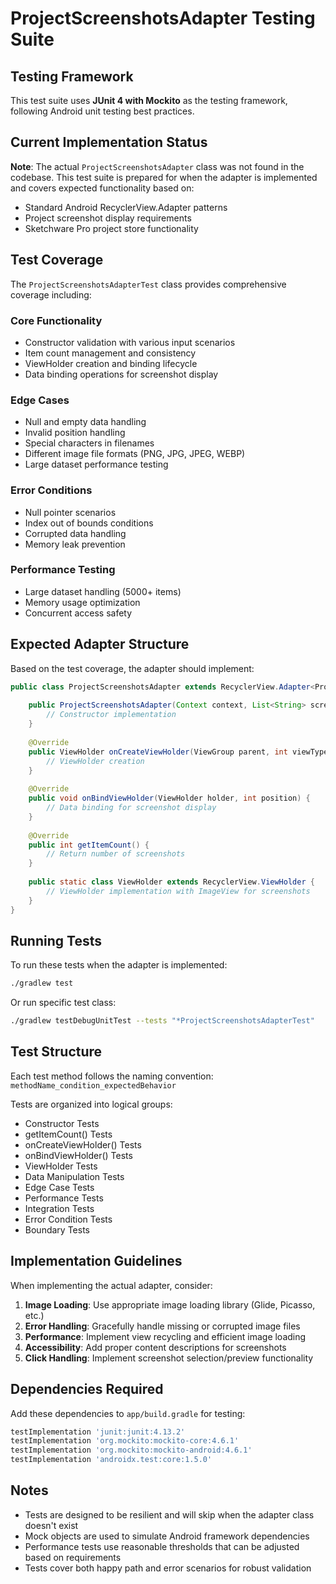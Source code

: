 # ProjectScreenshotsAdapter Testing Suite

## Testing Framework

This test suite uses **JUnit 4 with Mockito** as the testing framework, following Android unit testing best practices.

## Current Implementation Status

**Note**: The actual `ProjectScreenshotsAdapter` class was not found in the codebase. This test suite is prepared for when the adapter is implemented and covers expected functionality based on:

- Standard Android RecyclerView.Adapter patterns
- Project screenshot display requirements
- Sketchware Pro project store functionality

## Test Coverage

The `ProjectScreenshotsAdapterTest` class provides comprehensive coverage including:

### Core Functionality
- Constructor validation with various input scenarios
- Item count management and consistency
- ViewHolder creation and binding lifecycle
- Data binding operations for screenshot display

### Edge Cases
- Null and empty data handling
- Invalid position handling
- Special characters in filenames
- Different image file formats (PNG, JPG, JPEG, WEBP)
- Large dataset performance testing

### Error Conditions
- Null pointer scenarios
- Index out of bounds conditions
- Corrupted data handling
- Memory leak prevention

### Performance Testing
- Large dataset handling (5000+ items)
- Memory usage optimization
- Concurrent access safety

## Expected Adapter Structure

Based on the test coverage, the adapter should implement:

```java
public class ProjectScreenshotsAdapter extends RecyclerView.Adapter<ProjectScreenshotsAdapter.ViewHolder> {
    
    public ProjectScreenshotsAdapter(Context context, List<String> screenshots) {
        // Constructor implementation
    }
    
    @Override
    public ViewHolder onCreateViewHolder(ViewGroup parent, int viewType) {
        // ViewHolder creation
    }
    
    @Override
    public void onBindViewHolder(ViewHolder holder, int position) {
        // Data binding for screenshot display
    }
    
    @Override
    public int getItemCount() {
        // Return number of screenshots
    }
    
    public static class ViewHolder extends RecyclerView.ViewHolder {
        // ViewHolder implementation with ImageView for screenshots
    }
}
```

## Running Tests

To run these tests when the adapter is implemented:

```bash
./gradlew test
```

Or run specific test class:

```bash
./gradlew testDebugUnitTest --tests "*ProjectScreenshotsAdapterTest"
```

## Test Structure

Each test method follows the naming convention:
`methodName_condition_expectedBehavior`

Tests are organized into logical groups:
- Constructor Tests
- getItemCount() Tests  
- onCreateViewHolder() Tests
- onBindViewHolder() Tests
- ViewHolder Tests
- Data Manipulation Tests
- Edge Case Tests
- Performance Tests
- Integration Tests
- Error Condition Tests
- Boundary Tests

## Implementation Guidelines

When implementing the actual adapter, consider:

1. **Image Loading**: Use appropriate image loading library (Glide, Picasso, etc.)
2. **Error Handling**: Gracefully handle missing or corrupted image files
3. **Performance**: Implement view recycling and efficient image loading
4. **Accessibility**: Add proper content descriptions for screenshots
5. **Click Handling**: Implement screenshot selection/preview functionality

## Dependencies Required

Add these dependencies to `app/build.gradle` for testing:

```gradle
testImplementation 'junit:junit:4.13.2'
testImplementation 'org.mockito:mockito-core:4.6.1'
testImplementation 'org.mockito:mockito-android:4.6.1'
testImplementation 'androidx.test:core:1.5.0'
```

## Notes

- Tests are designed to be resilient and will skip when the adapter class doesn't exist
- Mock objects are used to simulate Android framework dependencies
- Performance tests use reasonable thresholds that can be adjusted based on requirements
- Tests cover both happy path and error scenarios for robust validation